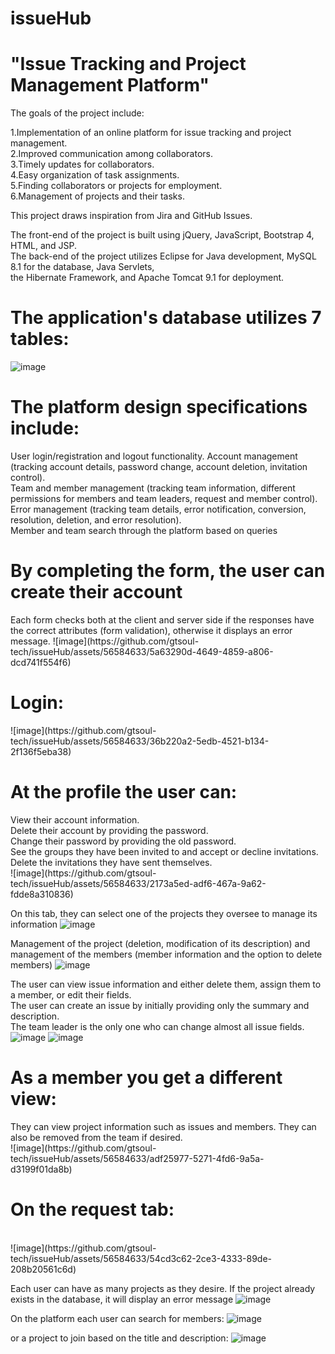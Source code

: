 # issueHub
<h1>"Issue Tracking and Project Management Platform"</h1>

The goals of the project include:

1.Implementation of an online platform for issue tracking and project management.<br>
2.Improved communication among collaborators.<br>
3.Timely updates for collaborators.<br>
4.Easy organization of task assignments.<br>
5.Finding collaborators or projects for employment.<br>
6.Management of projects and their tasks.<br>

This project draws inspiration from Jira and GitHub Issues.

The front-end of the project is built using jQuery, JavaScript, Bootstrap 4, HTML, and JSP.<br>
The back-end of the project utilizes Eclipse for Java development, MySQL 8.1 for the database, Java Servlets, <br>
the Hibernate Framework, and Apache Tomcat 9.1 for deployment.<br>

<h1>The application's database utilizes 7 tables:</h1>

![image](https://github.com/gtsoul-tech/issueHub/assets/56584633/eafca43d-f52e-42bd-b6dc-7a2c3fc968d9)

<h1>The platform design specifications include:</h1>

User login/registration and logout functionality.
Account management (tracking account details, password change, account deletion, invitation control).<br>
Team and member management (tracking team information, different permissions for members and team leaders, request and member control).<br>
Error management (tracking team details, error notification, conversion, resolution, deletion, and error resolution).<br>
Member and team search through the platform based on queries<br>

<h1>By completing the form, the user can create their account</h1>
Each form checks both at the client and server side if the responses have the correct attributes (form validation), otherwise it displays an error message.
![image](https://github.com/gtsoul-tech/issueHub/assets/56584633/5a63290d-4649-4859-a806-dcd741f554f6)

<h1>Login:</h1>
![image](https://github.com/gtsoul-tech/issueHub/assets/56584633/36b220a2-5edb-4521-b134-2f136f5eba38)

<h1>At the profile the user can:</h1>
View their account information.<br>
Delete their account by providing the password.<br>
Change their password by providing the old password.<br>
See the groups they have been invited to and accept or decline invitations.<br>
Delete the invitations they have sent themselves.<br>
![image](https://github.com/gtsoul-tech/issueHub/assets/56584633/2173a5ed-adf6-467a-9a62-fdde8a310836)

On this tab, they can select one of the projects they oversee to manage its information
![image](https://github.com/gtsoul-tech/issueHub/assets/56584633/f6389102-2d2e-4230-9746-f43e4510b7d8)

Management of the project (deletion, modification of its description) and management of the members (member information and the option to delete members)
![image](https://github.com/gtsoul-tech/issueHub/assets/56584633/fc8afdfd-d592-4057-82ab-f5dd38b9553b)


The user can view issue information and either delete them, assign them to a member, or edit their fields.<br>
The user can create an issue by initially providing only the summary and description.<br>
The team leader is the only one who can change almost all issue fields.<br>
![image](https://github.com/gtsoul-tech/issueHub/assets/56584633/3a8de3d9-7206-4057-9497-d000200e0788)
![image](https://github.com/gtsoul-tech/issueHub/assets/56584633/e067b532-13b9-412c-8704-f7f502092bca)

<h1>As a member you get a different view:</h1>
They can view project information such as issues and members. They can also be removed from the team if desired.<br>
![image](https://github.com/gtsoul-tech/issueHub/assets/56584633/adf25977-5271-4fd6-9a5a-d3199f01da8b)

<h1>On the request tab:</h1><br>
![image](https://github.com/gtsoul-tech/issueHub/assets/56584633/54cd3c62-2ce3-4333-89de-208b20561c6d)

Each user can have as many projects as they desire. If the project already exists in the database, it will display an error message
![image](https://github.com/gtsoul-tech/issueHub/assets/56584633/57f007be-d1d4-4393-839a-9fc3aa7a8f75)

On the platform each user can search for members:
![image](https://github.com/gtsoul-tech/issueHub/assets/56584633/44aa1870-95e1-4bbd-a5a1-db646f0f0fa8)

or a project to join based on the title and description:
![image](https://github.com/gtsoul-tech/issueHub/assets/56584633/b796602e-138f-4e95-a05b-7544e7235a47)

